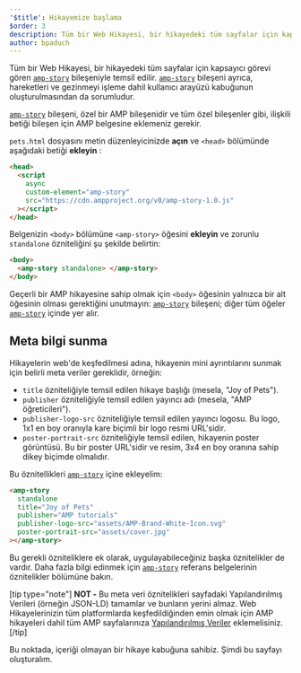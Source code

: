 ```yaml
---
'$title': Hikayemize başlama
$order: 3
description: Tüm bir Web Hikayesi, bir hikayedeki tüm sayfalar için kapsayıcı görevi gören amp-story bileşeniyle temsil edilir. amp-story bileşeni ayrıca, hareketleri...
author: bpaduch
---
```


Tüm bir Web Hikayesi, bir hikayedeki tüm sayfalar için kapsayıcı görevi gören [`amp-story`](../../../../documentation/components/reference/amp-story.md) bileşeniyle temsil edilir. [`amp-story`](../../../../documentation/components/reference/amp-story.md) bileşeni ayrıca, hareketleri ve gezinmeyi işleme dahil kullanıcı arayüzü kabuğunun oluşturulmasından da sorumludur.

[`amp-story`](../../../../documentation/components/reference/amp-story.md) bileşeni, özel bir AMP bileşenidir ve tüm özel bileşenler gibi, ilişkili betiği bileşen için AMP belgesine eklemeniz gerekir.

<code>pets.html</code> dosyasını metin düzenleyicinizde <strong>açın</strong> ve `<head>` bölümünde aşağıdaki betiği **ekleyin** :

```html
<head>
  <script
    async
    custom-element="amp-story"
    src="https://cdn.ampproject.org/v0/amp-story-1.0.js"
  ></script>
</head>
```

Belgenizin `<body>` bölümüne `<amp-story>` öğesini **ekleyin** ve zorunlu `standalone` özniteliğini şu şekilde belirtin:

```html
<body>
  <amp-story standalone> </amp-story>
</body>
```

Geçerli bir AMP hikayesine sahip olmak için `<body>` öğesinin yalnızca bir alt öğesinin olması gerektiğini unutmayın: [`amp-story`](../../../../documentation/components/reference/amp-story.md) bileşeni; diğer tüm öğeler [`amp-story`](../../../../documentation/components/reference/amp-story.md) içinde yer alır.

## Meta bilgi sunma

Hikayelerin web'de keşfedilmesi adına, hikayenin mini ayrıntılarını sunmak için belirli meta veriler gereklidir, örneğin:

- `title` özniteliğiyle temsil edilen hikaye başlığı (mesela, "Joy of Pets").
- `publisher` özniteliğiyle temsil edilen yayıncı adı (mesela, "AMP öğreticileri").
- `publisher-logo-src` özniteliğiyle temsil edilen yayıncı logosu. Bu logo, 1x1 en boy oranıyla kare biçimli bir logo resmi URL'sidir.
- `poster-portrait-src` özniteliğiyle temsil edilen, hikayenin poster görüntüsü. Bu bir poster URL'sidir ve resim, 3x4 en boy oranına sahip dikey biçimde olmalıdır.

Bu öznitellikleri [`amp-story`](../../../../documentation/components/reference/amp-story.md) içine ekleyelim:

```html
<amp-story
  standalone
  title="Joy of Pets"
  publisher="AMP tutorials"
  publisher-logo-src="assets/AMP-Brand-White-Icon.svg"
  poster-portrait-src="assets/cover.jpg"
></amp-story>
```

Bu gerekli özniteliklere ek olarak, uygulayabileceğiniz başka öznitelikler de vardır. Daha fazla bilgi edinmek için [<code>amp-story</code>](../../../../documentation/components/reference/amp-story.md#attributes) referans belgelerinin <a>öznitelikler</a> bölümüne bakın.

[tip type="note"] **NOT -** Bu meta veri öznitelikleri sayfadaki Yapılandırılmış Verileri (örneğin JSON-LD) tamamlar ve bunların yerini almaz. Web Hikayelerinizin tüm platformlarda keşfedildiğinden emin olmak için AMP hikayeleri dahil tüm AMP sayfalarınıza [Yapılandırılmış Veriler](../../../../documentation/guides-and-tutorials/optimize-measure/discovery.md#integrate-with-third-party-platforms-through-additional-metadata) eklemelisiniz. [/tip]

Bu noktada, içeriği olmayan bir hikaye kabuğuna sahibiz. Şimdi bu sayfayı oluşturalım.
